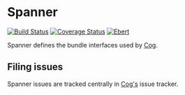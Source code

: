 # Spanner

[![Build Status](https://travis-ci.org/operable/spanner.svg?branch=master)](https://travis-ci.org/operable/spanner)
[![Coverage Status](https://coveralls.io/repos/github/operable/spanner/badge.svg?branch=master)](https://coveralls.io/github/operable/spanner?branch=master)
[![Ebert](https://ebertapp.io/github/operable/spanner.svg)](https://ebertapp.io/github/operable/spanner)

Spanner defines the bundle interfaces used by [Cog](https://github.com/operable/cog).

## Filing issues

Spanner issues are tracked centrally in [Cog's](https://github.com/operable/cog/issues) issue tracker.
